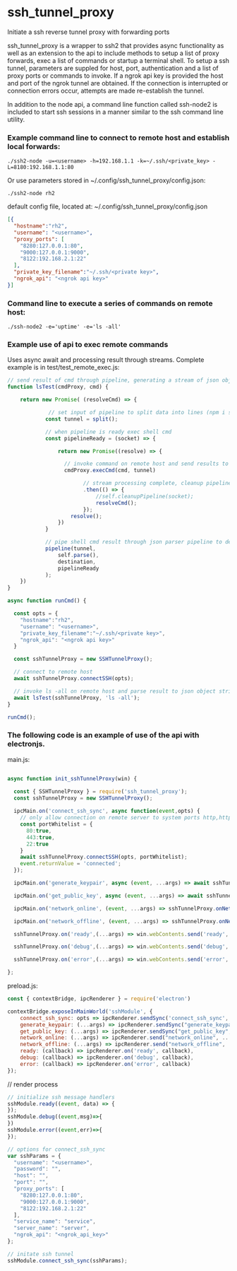 # ssh_tunnel_proxy
Initiate a ssh reverse tunnel proxy with forwarding ports

ssh_tunnel_proxy is a wrapper to ssh2 that provides async functionality as well as an extension to the api to include methods to setup a list of proxy forwards, exec a list of commands or startup a terminal shell. To setup a ssh tunnel, parameters are suppled for host, port, authentication and a list of proxy ports or commands to invoke. If a ngrok api key is provided the host and port of the ngrok tunnel are obtained. If the connection is interrupted or connection errors occur, attempts are made re-establish the tunnel.

In addition to the node api, a command line function called ssh-node2 is included to start ssh sessions in a manner similar to the ssh command line utility.

### Example command line to connect to remote host and establish local forwards:

```
./ssh2-node -u=<username> -h=192.168.1.1 -k=~/.ssh/<private_key> -L=8180:192.168.1.1:80
```

Or use parameters stored in ~/.config/ssh_tunnel_proxy/config.json:

```
./ssh2-node rh2
```

default config file, located at:
~/.config/ssh_tunnel_proxy/config.json
```json
[{
  "hostname":"rh2",
  "username": "<username>",
  "proxy_ports": [
    "8280:127.0.0.1:80",
    "9000:127.0.0.1:9000",
    "8122:192.168.2.1:22"
  ],
  "private_key_filename":"~/.ssh/<private key>",
  "ngrok_api": "<ngrok api key>"
}]
```

### Command line to execute a series of commands on remote host:
```
./ssh-node2 -e='uptime' -e='ls -all'
```

### Example use of api to exec remote commands
 Uses async await and processing result through streams. Complete example is in test/test_remote_exec.js:

```js
// send result of cmd through pipeline, generating a stream of json objects
function lsTest(cmdProxy, cmd) {

    return new Promise( (resolveCmd) => {

             // set input of pipeline to split data into lines (npm i split)
            const tunnel = split();

            // when pipeline is ready exec shell cmd
            const pipelineReady = (socket) => {

                return new Promise((resolve) => {

                  // invoke command on remote host and send results to pipeline
                  cmdProxy.execCmd(cmd, tunnel)

                        // stream processing complete, cleanup pipeline and exit
                        .then(() => {
                            //self.cleanupPipeline(socket);
                            resolveCmd();
                        });
                    resolve();
                })
            }

            // pipe shell cmd result through json parser pipeline to destination
            pipeline(tunnel,
                self.parse(),
                destination,
                pipelineReady
            );
    })
}

async function runCmd() {

  const opts = {
    "hostname":"rh2",
    "username": "<username>",
    "private_key_filename":"~/.ssh/<private key>",
    "ngrok_api": "<ngrok api key>"
  }

  const sshTunnelProxy = new SSHTunnelProxy();

  // connect to remote host
  await sshTunnelProxy.connectSSH(opts);

  // invoke ls -all on remote host and parse result to json object string
  await lsTest(sshTunnelProxy, 'ls -all');
}

runCmd();
```

### The following code is an example of use of the api with electronjs.

main.js:
```js

async function init_sshTunnelProxy(win) {

  const { SSHTunnelProxy } = require('ssh_tunnel_proxy');
  const sshTunnelProxy = new SSHTunnelProxy();
  
  ipcMain.on('connect_ssh_sync', async function(event,opts) {
    // only allow connection on remote server to system ports http,https,ssh and user ports >1023
    const portWhitelist = {
      80:true,
      443:true,
      22:true
    }
    await sshTunnelProxy.connectSSH(opts, portWhitelist);
    event.returnValue = 'connected';
  });

  ipcMain.on('generate_keypair', async (event, ...args) => await sshTunnelProxy.generateAndStoreKeypair(...args));

  ipcMain.on('get_public_key', async (event, ...args) => await sshTunnelProxy.getPublicKey(...args));

  ipcMain.on('network_online', (event, ...args) => sshTunnelProxy.onNetworkOnline(...args));

  ipcMain.on('network_offline', (event, ...args) => sshTunnelProxy.onNetworkOffline(...args));

  sshTunnelProxy.on('ready',(...args) => win.webContents.send('ready',...args));

  sshTunnelProxy.on('debug',(...args) => win.webContents.send('debug',...args));

  sshTunnelProxy.on('error',(...args) => win.webContents.send('error',...args));

};
```

preload.js:
```js
const { contextBridge, ipcRenderer } = require('electron')

contextBridge.exposeInMainWorld('sshModule', {
    connect_ssh_sync: opts => ipcRenderer.sendSync('connect_ssh_sync', opts),
    generate_keypair: (...args) => ipcRenderer.sendSync("generate_keypair", ...args),
    get_public_key: (...args) => ipcRenderer.sendSync("get_public_key", ...args),
    network_online: (...args) => ipcRenderer.send("network_online", ...args),
    network_offline: (...args) => ipcRenderer.send("network_offline", ...args),
    ready: (callback) => ipcRenderer.on('ready', callback),
    debug: (callback) => ipcRenderer.on('debug', callback),
    error: (callback) => ipcRenderer.on('error', callback)
});
```

// render process
```js
// initialize ssh message handlers
sshModule.ready((event, data) => {
});
sshModule.debug((event,msg)=>{
})
sshModule.error((event,err)=>{
});

// options for connect_ssh_sync
var sshParams = {
  "username": "<username>",
  "password": "",
  "host": "",
  "port": "",
  "proxy_ports": [
    "8280:127.0.0.1:80",
    "9000:127.0.0.1:9000",
    "8122:192.168.2.1:22"
  ],
  "service_name": "service",
  "server_name": "server",
  "ngrok_api": "<ngrok_api_key>"
};

// initate ssh tunnel
sshModule.connect_ssh_sync(sshParams);
```
